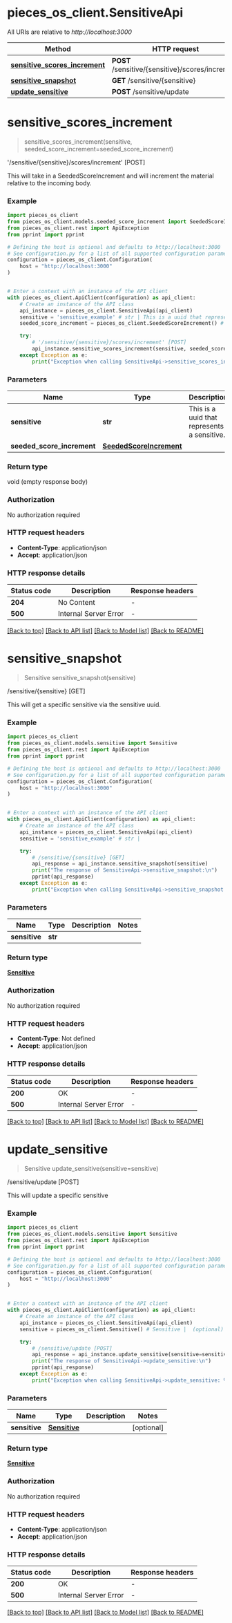 # pieces_os_client.SensitiveApi

All URIs are relative to *http://localhost:3000*

Method | HTTP request | Description
------------- | ------------- | -------------
[**sensitive_scores_increment**](SensitiveApi.md#sensitive_scores_increment) | **POST** /sensitive/{sensitive}/scores/increment | &#39;/sensitive/{sensitive}/scores/increment&#39; [POST]
[**sensitive_snapshot**](SensitiveApi.md#sensitive_snapshot) | **GET** /sensitive/{sensitive} | /sensitive/{sensitive} [GET]
[**update_sensitive**](SensitiveApi.md#update_sensitive) | **POST** /sensitive/update | /sensitive/update [POST]


# **sensitive_scores_increment**
> sensitive_scores_increment(sensitive, seeded_score_increment=seeded_score_increment)

'/sensitive/{sensitive}/scores/increment' [POST]

This will take in a SeededScoreIncrement and will increment the material relative to the incoming body.

### Example


```python
import pieces_os_client
from pieces_os_client.models.seeded_score_increment import SeededScoreIncrement
from pieces_os_client.rest import ApiException
from pprint import pprint

# Defining the host is optional and defaults to http://localhost:3000
# See configuration.py for a list of all supported configuration parameters.
configuration = pieces_os_client.Configuration(
    host = "http://localhost:3000"
)


# Enter a context with an instance of the API client
with pieces_os_client.ApiClient(configuration) as api_client:
    # Create an instance of the API class
    api_instance = pieces_os_client.SensitiveApi(api_client)
    sensitive = 'sensitive_example' # str | This is a uuid that represents a sensitive.
    seeded_score_increment = pieces_os_client.SeededScoreIncrement() # SeededScoreIncrement |  (optional)

    try:
        # '/sensitive/{sensitive}/scores/increment' [POST]
        api_instance.sensitive_scores_increment(sensitive, seeded_score_increment=seeded_score_increment)
    except Exception as e:
        print("Exception when calling SensitiveApi->sensitive_scores_increment: %s\n" % e)
```



### Parameters


Name | Type | Description  | Notes
------------- | ------------- | ------------- | -------------
 **sensitive** | **str**| This is a uuid that represents a sensitive. | 
 **seeded_score_increment** | [**SeededScoreIncrement**](SeededScoreIncrement.md)|  | [optional] 

### Return type

void (empty response body)

### Authorization

No authorization required

### HTTP request headers

 - **Content-Type**: application/json
 - **Accept**: application/json

### HTTP response details

| Status code | Description | Response headers |
|-------------|-------------|------------------|
**204** | No Content |  -  |
**500** | Internal Server Error |  -  |

[[Back to top]](#) [[Back to API list]](../README.md#documentation-for-api-endpoints) [[Back to Model list]](../README.md#documentation-for-models) [[Back to README]](../README.md)

# **sensitive_snapshot**
> Sensitive sensitive_snapshot(sensitive)

/sensitive/{sensitive} [GET]

This will get a specific sensitive via the sensitive uuid.

### Example


```python
import pieces_os_client
from pieces_os_client.models.sensitive import Sensitive
from pieces_os_client.rest import ApiException
from pprint import pprint

# Defining the host is optional and defaults to http://localhost:3000
# See configuration.py for a list of all supported configuration parameters.
configuration = pieces_os_client.Configuration(
    host = "http://localhost:3000"
)


# Enter a context with an instance of the API client
with pieces_os_client.ApiClient(configuration) as api_client:
    # Create an instance of the API class
    api_instance = pieces_os_client.SensitiveApi(api_client)
    sensitive = 'sensitive_example' # str | 

    try:
        # /sensitive/{sensitive} [GET]
        api_response = api_instance.sensitive_snapshot(sensitive)
        print("The response of SensitiveApi->sensitive_snapshot:\n")
        pprint(api_response)
    except Exception as e:
        print("Exception when calling SensitiveApi->sensitive_snapshot: %s\n" % e)
```



### Parameters


Name | Type | Description  | Notes
------------- | ------------- | ------------- | -------------
 **sensitive** | **str**|  | 

### Return type

[**Sensitive**](Sensitive.md)

### Authorization

No authorization required

### HTTP request headers

 - **Content-Type**: Not defined
 - **Accept**: application/json

### HTTP response details

| Status code | Description | Response headers |
|-------------|-------------|------------------|
**200** | OK |  -  |
**500** | Internal Server Error |  -  |

[[Back to top]](#) [[Back to API list]](../README.md#documentation-for-api-endpoints) [[Back to Model list]](../README.md#documentation-for-models) [[Back to README]](../README.md)

# **update_sensitive**
> Sensitive update_sensitive(sensitive=sensitive)

/sensitive/update [POST]

This will update a specific sensitive

### Example


```python
import pieces_os_client
from pieces_os_client.models.sensitive import Sensitive
from pieces_os_client.rest import ApiException
from pprint import pprint

# Defining the host is optional and defaults to http://localhost:3000
# See configuration.py for a list of all supported configuration parameters.
configuration = pieces_os_client.Configuration(
    host = "http://localhost:3000"
)


# Enter a context with an instance of the API client
with pieces_os_client.ApiClient(configuration) as api_client:
    # Create an instance of the API class
    api_instance = pieces_os_client.SensitiveApi(api_client)
    sensitive = pieces_os_client.Sensitive() # Sensitive |  (optional)

    try:
        # /sensitive/update [POST]
        api_response = api_instance.update_sensitive(sensitive=sensitive)
        print("The response of SensitiveApi->update_sensitive:\n")
        pprint(api_response)
    except Exception as e:
        print("Exception when calling SensitiveApi->update_sensitive: %s\n" % e)
```



### Parameters


Name | Type | Description  | Notes
------------- | ------------- | ------------- | -------------
 **sensitive** | [**Sensitive**](Sensitive.md)|  | [optional] 

### Return type

[**Sensitive**](Sensitive.md)

### Authorization

No authorization required

### HTTP request headers

 - **Content-Type**: application/json
 - **Accept**: application/json

### HTTP response details

| Status code | Description | Response headers |
|-------------|-------------|------------------|
**200** | OK |  -  |
**500** | Internal Server Error |  -  |

[[Back to top]](#) [[Back to API list]](../README.md#documentation-for-api-endpoints) [[Back to Model list]](../README.md#documentation-for-models) [[Back to README]](../README.md)

